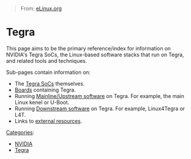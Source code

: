 > From: [eLinux.org](http://eLinux.org/Tegra "http://eLinux.org/Tegra")


# Tegra



This page aims to be the primary reference/index for information on
NVIDIA's Tegra SoCs, the Linux-based software stacks that run on Tegra,
and related tools and techniques.

Sub-pages contain information on:

-   The [Tegra SoCs](http://eLinux.org/Tegra/SoCs "Tegra/SoCs") themselves.
-   [Boards](http://eLinux.org/Tegra/Boards "Tegra/Boards") containing Tegra.
-   Running [Mainline/Upstream
    software](http://eLinux.org/Tegra/Mainline_SW "Tegra/Mainline SW") on Tegra. For
    example, the main Linux kenel or U-Boot.
-   Running [Downstream
    software](http://eLinux.org/Tegra/Downstream_SW "Tegra/Downstream SW") on Tegra. For
    example, Linux4Tegra or L4T.
-   Links to [external resources](http://eLinux.org/Tegra/Resources "Tegra/Resources").


[Categories](http://eLinux.org/Special:Categories "Special:Categories"):

-   [NVIDIA](http://eLinux.org/index.php?title=Category:NVIDIA&action=edit&redlink=1 "Category:NVIDIA (page does not exist)")
-   [Tegra](http://eLinux.org/index.php?title=Category:Tegra&action=edit&redlink=1 "Category:Tegra (page does not exist)")

